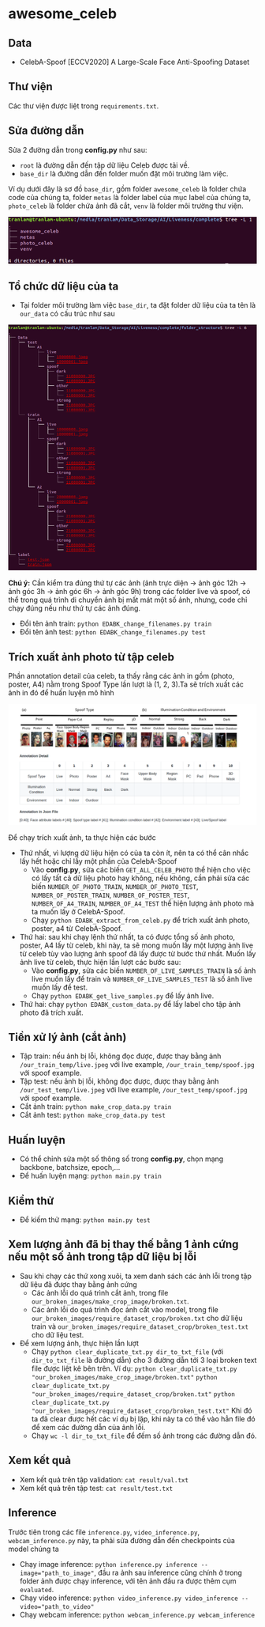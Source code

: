 # awesome_celeb

## Data
- CelebA-Spoof [ECCV2020] A Large-Scale Face Anti-Spoofing Dataset


## Thư viện
Các thư viện được liệt trong `requirements.txt`.

## Sửa đường dẫn
Sửa 2 đường dẫn trong **config.py** như sau:
- `root` là đường dẫn đến tập dữ liệu Celeb được tải về.
- `base_dir` là đường dẫn đến folder muốn đặt môi trường làm việc.

Ví dụ dưới đây là sơ đồ `base_dir`, gồm folder `awesome_celeb` là folder chứa code của chúng ta, folder `metas` là folder label của mục label của chúng ta, `photo_celeb` là folder chứa ảnh đã cắt, `venv` là folder môi trường thư viện.

![directory detail](dir.png)

## Tổ chức dữ liệu của ta
- Tại folder môi trường làm việc `base_dir`, ta đặt folder dữ liệu của ta tên là `our_data` có cấu trúc như sau

![our data](our_data_new.png)

**Chú ý:** Cần kiểm tra đúng thứ tự các ảnh (ảnh trực diện -> ảnh góc 12h -> ảnh góc 3h -> ảnh góc 6h -> ảnh góc 9h) trong các folder live và spoof, có thể trong quá trình di chuyển ảnh bị mất mát một số ảnh, nhưng, code chỉ chạy đúng nếu như thứ tự các ảnh đúng.
- Đổi tên ảnh train: `python EDABK_change_filenames.py train`
- Đổi tên ảnh test: `python EDABK_change_filenames.py test`

## Trích xuất ảnh photo từ tập celeb
Phần annotation detail của celeb, ta thấy rằng các ảnh in gồm (photo, poster, A4) nằm trong Spoof Type lần lượt là (1, 2, 3).Ta sẽ trích xuất các ảnh in đó để huấn luyện mô hình

![annotation detail](annotation.png)

Để chạy trích xuất ảnh, ta thực hiện các bước
- Thứ nhất, vì lượng dữ liệu hiện có của ta còn ít, nên ta có thể cân nhắc lấy hết hoặc chỉ lấy một phần của CelebA-Spoof
    - Vào **config.py**, sửa các biến `GET_ALL_CELEB_PHOTO` thể hiện cho việc có lấy tất cả dữ liệu photo hay không, nếu không, cần phải sửa các biến `NUMBER_OF_PHOTO_TRAIN`, `NUMBER_OF_PHOTO_TEST`, `NUMBER_OF_POSTER_TRAIN`, `NUMBER_OF_POSTER_TEST`, `NUMBER_OF_A4_TRAIN`, `NUMBER_OF_A4_TEST` thể hiện lượng ảnh photo mà ta muốn lấy ở CelebA-Spoof.
    - Chạy `python EDABK_extract_from_celeb.py` để trích xuất ảnh photo, poster, a4 từ CelebA-Spoof.
- Thứ hai: sau khi chạy lệnh thứ nhất, ta có được tổng số ảnh photo, poster, A4 lấy từ celeb, khi này, ta sẽ mong muốn lấy một lượng ảnh live từ celeb tùy vào lượng ảnh spoof đã lấy được từ bước thứ nhất. Muốn lấy ảnh live từ celeb, thực hiện lần lượt các bước sau:
    - Vào **config.py**, sửa các biến `NUMBER_OF_LIVE_SAMPLES_TRAIN` là số ảnh live muốn lấy để train và `NUMBER_OF_LIVE_SAMPLES_TEST` là số ảnh live muốn lấy để test.
    - Chạy `python EDABK_get_live_samples.py` để lấy ảnh live.  
- Thứ hai: chạy `python EDABK_custom_data.py` để lấy label cho tập ảnh photo đã trích xuất.

## Tiền xử lý ảnh (cắt ảnh)
- Tập train: nếu ảnh bị lỗi, không đọc được, được thay bằng ảnh `/our_train_temp/live.jpeg` với live example, `/our_train_temp/spoof.jpg` với spoof example.
- Tập test: nếu ảnh bị lỗi, không đọc được, được thay bằng ảnh `/our_test_temp/live.jpeg` với live example, `/our_test_temp/spoof.jpg` với spoof example.
- Cắt ảnh train: `python make_crop_data.py train`
- Cắt ảnh test: `python make_crop_data.py test`

## Huấn luyện
- Có thể chỉnh sửa một số thông số trong **config.py**, chọn mạng backbone, batchsize, epoch,...
- Để huấn luyện mạng: `python main.py train`

## Kiểm thử
- Để kiếm thử mạng: `python main.py test`

## Xem lượng ảnh đã bị thay thế bằng 1 ảnh cứng nếu một số ảnh trong tập dữ liệu bị lỗi
- Sau khi chạy các thứ xong xuôi, ta xem danh sách các ảnh lỗi trong tập dữ liệu đã được thay bằng ảnh cứng
    - Các ảnh lỗi do quá trình cắt ảnh, trong file `our_broken_images/make_crop_image/broken.txt`.
    - Các ảnh lỗi do quá trình đọc ảnh cắt vào model, trong file `our_broken_images/require_dataset_crop/broken.txt` cho dữ liệu train và `our_broken_images/require_dataset_crop/broken_test.txt` cho dữ liệu test.
- Để xem lượng ảnh, thực hiện lần lượt
    - Chạy `python clear_duplicate_txt.py dir_to_txt_file` (với `dir_to_txt_file` là đường dẫn) cho 3 đường dẫn tới 3 loại broken text file được liệt kê bên trên. Ví dụ:
        `python clear_duplicate_txt.py "our_broken_images/make_crop_image/broken.txt"`
        `python clear_duplicate_txt.py "our_broken_images/require_dataset_crop/broken.txt"`
        `python clear_duplicate_txt.py "our_broken_images/require_dataset_crop/broken_test.txt"`
    Khi đó ta đã clear được hết các ví dụ bị lặp, khi này ta có thể vào hẳn file đó để xem các đường dẫn của ảnh lỗi.
    - Chạy `wc -l dir_to_txt_file` để đếm số ảnh trong các đường dẫn đó.

## Xem kết quả
- Xem kết quả trên tập validation: `cat result/val.txt`
- Xem kết quả trên tập test: `cat result/test.txt`

## Inference
Trước tiên trong các file `inference.py`, `video_inference.py`, `webcam_inference.py` này, ta phải sửa đường dẫn đến checkpoints của model chúng ta
- Chạy image inference: `python inference.py inference --image="path_to_image"`, đầu ra ảnh sau inference cũng chính ở trong folder ảnh được chạy inference, với tên ảnh đầu ra được thêm cụm `evaluated`.
- Chạy video inference: `python video_inference.py video_inference --video="path_to_video"`
- Chạy webcam inference: `python webcam_inference.py webcam_inference`
